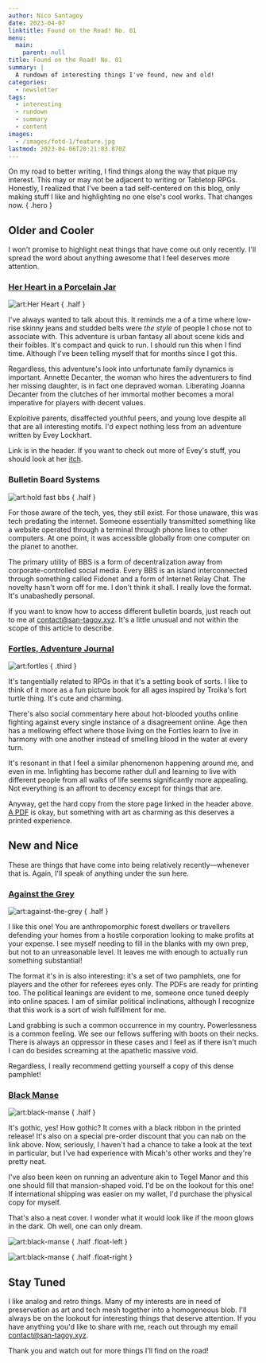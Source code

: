 ```yaml
---
author: Nico Santagoy
date: 2023-04-07
linktitle: Found on the Road! No. 01
menu:
  main:
    parent: null
title: Found on the Road! No. 01
summary: |
  A rundown of interesting things I've found, new and old!
categories:
  - newsletter
tags:
  - interesting
  - rundown
  - summary
  - content
images:
  - /images/fotd-1/feature.jpg
lastmod: 2023-04-06T20:21:03.870Z
---
```


On my road to better writing, I find things along the way that pique my interest. This may or may not be adjacent to writing or Tabletop RPGs. Honestly, I realized that I've been a tad self-centered on this blog, only making stuff I like and highlighting no one else's cool works. That changes now.
{ .hero }

## Older and Cooler

I won't promise to highlight neat things that have come out only recently. I'll spread the word about anything awesome that I feel deserves more attention.

### [Her Heart in a Porcelain Jar](https://spookyjaguar.itch.io/her-heart-in-a-porcelain-jar)

![art:Her Heart](/images/fotd-1/her-heart.png)
{ .half }

I've always wanted to talk about this. It reminds me a of a time where low-rise skinny jeans and studded belts were _the style_ of people I chose not to associate with. This adventure is urban fantasy all about scene kids and their foibles. It's compact and quick to run. I should run this when I find time. Although I've been telling myself that for months since I got this.

Regardless, this adventure's look into unfortunate family dynamics is important. Annette Decanter, the woman who hires the adventurers to find her missing daughter, is in fact one depraved woman. Liberating Joanna Decanter from the clutches of her immortal mother becomes a moral imperative for players with decent values.

Exploitive parents, disaffected youthful peers, and young love despite all that are all interesting motifs. I'd expect nothing less from an adventure written by Evey Lockhart.

Link is in the header. If you want to check out more of Evey's stuff, you should look at her [itch](https://violentmedia.itch.io/).

### Bulletin Board Systems

![art:hold fast bbs](/images/fotd-1/bbs_01.png "nitron's hold fast bbs main menu with ansi art typography")
{ .half }

For those aware of the tech, yes, they still exist. For those unaware, this was tech predating the internet. Someone essentially transmitted something like a website operated through a terminal through phone lines to other computers. At one point, it was accessible globally from one computer on the planet to another.

The primary utility of BBS is a form of decentralization away from corporate-controlled social media. Every BBS is an island interconnected through something called Fidonet and a form of Internet Relay Chat. The novelty hasn't worn off for me. I don't think it shall. I really love the format. It's unabashedly personal.

If you want to know how to access different bulletin boards, just reach out to me at contact@san-tagoy.xyz. It's a little unusual and not within the scope of this article to describe.

### [Fortles, Adventure Journal](https://nerves.store/products/fortles-adventure-journal)

![art:fortles](/images/fotd-1/fortles.webp)
{ .third }

It's tangentially related to RPGs in that it's a setting book of sorts. I like to think of it more as a fun picture book for all ages inspired by Troika's fort turtle thing. It's cute and charming.

There's also social commentary here about hot-blooded youths online fighting against every single instance of a disagreement online. Age then has a mellowing effect where those living on the Fortles learn to live in harmony with one another instead of smelling blood in the water at every turn.

It's resonant in that I feel a similar phenomenon happening around me, and even in me. Infighting has become rather dull and learning to live with different people from all walks of life seems significantly more appealing. Not everything is an affront to decency except for things that are.

Anyway, get the hard copy from the store page linked in the header above. [A PDF](https://better-legends.itch.io/fortles) is okay, but something with art as charming as this deserves a printed experience.

## New and Nice

These are things that have come into being relatively recently—whenever that is. Again, I'll speak of anything under the sun here.

### [Against the Grey](https://secret-table.itch.io/against-the-grey)

![art:against-the-grey](/images/fotd-1/against-the-grey.jpg)
{ .half }

I like this one! You are anthropomorphic forest dwellers or travellers defending your homes from a hostile corporation looking to make profits at your expense. I see myself needing to fill in the blanks with my own prep, but not to an unreasonable level. It leaves me with enough to actually run something substantial!

The format it's in is also interesting: it's a set of two pamphlets, one for players and the other for referees eyes only. The PDFs are ready for printing too. The political leanings are evident to me, someone once tuned deeply into online spaces. I am of similar political inclinations, although I recognize that this work is a sort of wish fulfillment for me.

Land grabbing is such a common occurrence in my country. Powerlessness is a common feeling. We see our fellows suffering with boots on their necks. There is always an oppressor in these cases and I feel as if there isn't much I can do besides screaming at the apathetic massive void.

Regardless, I really recommend getting yourself a copy of this dense pamphlet!

### [Black Manse](https://spearwitch.com/products/pre-order-black-manse)

![art:black-manse](/images/fotd-1/black-manse.webp)
{ .half }

It's gothic, yes! How gothic? It comes with a black ribbon in the printed release! It's also on a special pre-order discount that you can nab on the link above. Now, seriously, I haven't had a chance to take a look at the text in particular, but I've had experience with Micah's other works and they're pretty neat.

I've also been keen on running an adventure akin to Tegel Manor and this one should fill that mansion-shaped void. I'd be on the lookout for this one! If international shipping was easier on my wallet, I'd purchase the physical copy for myself.

That's also a neat cover. I wonder what it would look like if the moon glows in the dark. Oh well, one can only dream.

![art:black-manse](/images/fotd-1/black-manse-back.png "front cover")
{ .half .float-left }

![art:black-manse](/images/fotd-1/black-manse-front.png "back cover")
{ .half .float-right }

## Stay Tuned

I like analog and retro things. Many of my interests are in need of preservation as art and tech mesh together into a homogeneous blob. I'll always be on the lookout for interesting things that deserve attention. If you have anything you'd like to share with me, reach out through my email contact@san-tagoy.xyz.

Thank you and watch out for more things I'll find on the road!
